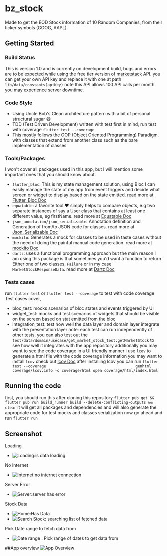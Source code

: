 # bz_stock

Made to get the EOD Stock information of 10 Random Companies, from their ticker symbols (GOOG, AAPL).


## Getting Started

### Build Status
This is version 1.0 and is currently on development build, bugs and errors are to be expected while using the free tier version of  [marketstack](https://marketstack.com) API.
you can get your own API key and replace it with
one at path `lib/data/constants(apiKey)`
note this API  allows 100 API calls per month you may experience server downtime.

### Code Style
- Using Uncle Bob's Clean architecture pattern with a bit of personal structural sugar 😅
- TDD (Test Driven Development) written with test first in mind, run test with coverage `flutter test --coverage`
- This mostly follows the OOP (Object Oriented Programming) Paradigm. with classes that extend from another class such as the bare implementation of classes

### Tools/Packages
I won't cover all packages used in this app, but I will mention some important ones that you should know about.

- `flutter_bloc`: This is my state management solution, using Bloc I can easily manage the state of my app from event triggers and decide what screen or widget to display based on the state emitted. read more at [Flutter_Bloc Doc](https://github.com/felangel/bloc/tree/master/packages/flutter_bloc)
- `equatable`: a favorite tool ❤️ simply helps to compare objects, e.g two separate instances of say a User class that contains at least one different value, eg firstName. read more at [Equatable Doc](https://github.com/felangel/equatable)
- `json_annotation/json_serializable`: Annotation definition and Generation of from/to JSON code for classes. read more at [Json_Serializable Doc](https://github.com/google/json_serializable.dart/tree/master/json_annotation)
- `mockito`: Generates a mock for classes to be used in taste cases without the need of doing the painful manual code generation. read more at [mockito Doc](https://github.com/dart-lang/mockito)
- `dartz`: uses a functional programming approach but the main reason I am using this package is that sometimes you'd want a function to return Either one of two classes, `Failure` or in my case  `MarketStockResponseData`. read more at [Dartz Doc](https://github.com/spebbe/dartz)

### Tests cases
run `flutter test` or `flutter test --coverage` to test with code coverage
Test cases cover,

- bloc_test: mocks scenarios of bloc states and events triggered by UI
- widget_test: mocks and test scenarios of widgets that should be visible on the screen based on stat emitted from the bloc
- integration_test: test how well the data layer and domain layer integrate with the presentation layer
  note: each test can run independently of other tests, you can also test out the `test/data/domain/usecase/get_market_stock_test:getMarketStock` to see how well
  it integrates with the app repository
additionally you may want to see the code coverage in a UI friendly manner i use `lcov` to generate a html file with the code coverage information
you may want to install `lcov` check out  [lcov Doc](https://github.com/linux-test-project/lcov)
after installing lcov you can run ` flutter test --coverage                                       
  genhtml coverage/lcov.info -o coverage/html
  open coverage/html/index.html
  `


## Running the code
first, you should run this after cloning this repository
`flutter pub get && flutter pub run build_runner build --delete-conflicting-outputs && clear`
it will get all packages and dependencies and will also generate the appropriate code for test mocks and classes serialization
now go ahead and run `flutter run`

## Screenshot
Loading

- ![Loading:is data loading](https://github.com/codeswot/bz_stock/blob/main/assets/doc/loading.png?raw=true)

No Internet

- ![Internet:no internet connection](https://github.com/codeswot/bz_stock/blob/main/assets/doc/internet.png?raw=true)

Server Error


- ![Server:server has error](https://github.com/codeswot/bz_stock/blob/main/assets/doc/server.png?raw=true)

Stock Data


- ![Home:Has Data](https://github.com/codeswot/bz_stock/blob/main/assets/doc/data.png?raw=true)
- ![Search Stock: searching list of fetched data](https://github.com/codeswot/bz_stock/blob/main/assets/doc/search.png?raw=true)

Pick Date range to fetch data from

- ![Date range : Pick range of dates to get data from](https://github.com/codeswot/bz_stock/blob/main/assets/doc/date.png?raw=true)

##App overview
![App Overview](https://github.com/codeswot/bz_stock/blob/main/assets/doc/app.gif?raw=true)



